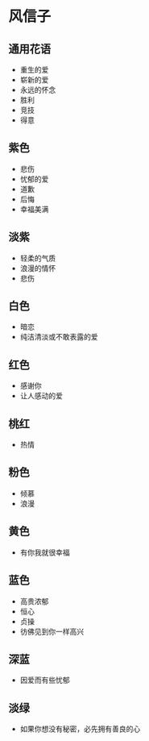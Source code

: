 # 风信子

## 通用花语

- 重生的爱
- 崭新的爱
- 永远的怀念
- 胜利
- 竞技
- 得意

## 紫色

- 悲伤
- 忧郁的爱
- 道歉
- 后悔
- 幸福美满

## 淡紫

- 轻柔的气质
- 浪漫的情怀
- 悲伤

## 白色

- 暗恋
- 纯洁清淡或不敢表露的爱

## 红色

- 感谢你
- 让人感动的爱

## 桃红

- 热情

## 粉色

- 倾慕
- 浪漫

## 黄色

- 有你我就很幸福

## 蓝色

- 高贵浓郁
- 恒心
- 贞操
- 彷佛见到你一样高兴

## 深蓝

- 因爱而有些忧郁

## 淡绿

- 如果你想没有秘密，必先拥有善良的心
